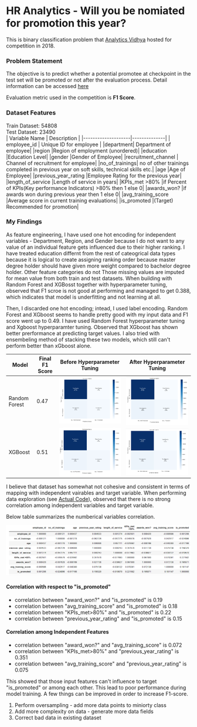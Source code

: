 # HR Analytics - Will you be nomiated for promotion this year?

This is binary classification problem that [Analytics Vidhya](https://datahack.analyticsvidhya.com/) hosted for competition in 2018.

### Problem Statement

The objective is to predict whether a potential promotee at checkpoint in the test set will be promoted or not after the evaluation process. Detail information can be accessed [here](https://datahack.analyticsvidhya.com/contest/wns-analytics-hackathon-2018-1/#ProblemStatement)

Evaluation metric used in the competition is <b>F1 Score</b>.

### Dataset Features
Train Dataset: 54808<br/>
Test Dataset: 23490
<br/>
|     Variable Name     |     Description     |
|--------------------|--------------|
|     employee_id     |     Unique ID for employee      |
|department|	Department of employee|
|region	|Region of employment (unordered)|
|education	|Education Level|
|gender	|Gender of Employee|
|recruitment_channel	| Channel of recruitment for employee|
|no_of_trainings|	no of other trainings completed in previous year on soft skills, technical skills etc.|
|age	|Age of Employee|
|previous_year_rating	|Employee Rating for the previous year|
|length_of_service	|Length of service in years|
|KPIs_met >80%	|if Percent of KPIs(Key performance Indicators) >80% then 1 else 0|
|awards_won?	|if awards won during previous year then 1 else 0|
|avg_training_score	|Average score in current training evaluations|
|is_promoted	|(Target) Recommended for promotion|

### My Findings
As feature engineering, I have used one hot encoding for independent variables - Department, Region, and Gender because I do not want to any value of an individual feature gets influenced due to their higher ranking. I have treated education differnt from the rest of cateogrical data types because it is logical to create assigning ranking order because master degree holder should have given more weight compared to bachelor degree holder. Other feature categories do not  Those missing values are imputed for mean value from both train and test datasets. When building with Random Forest and XGBosst together with hyperparameter tuning, observed that F1 scroe is not good at performing and managed to get 0.388, which indicates that model is underfitting and not learning at all. 

Then, I discarded one hot encoding; intead, I used label encoding. Random Forest and XGboost seems to handle pretty good with my input data and F1 score went up to 0.49. I have used Random Forest hyperparameter tuning and Xgboost hyperparamter tuning. Observed that XGboost has shown better prerformance at predicting target values. I also tried with ensembeling method of stacking these two models, which still can't perform better than xGboost alone. 

|     Model     | Final F1 Score |     Before Hyperparameter Tuning     | After Hyperparameter Tuning|
|-------------------|---------------|--------------|--------------------|
|Random Forest |0.47 | ![Random Forest](https://github.com/kyawkhaung/hr-promotion/blob/main/images/rf_cm.png)| ![Random Forest](https://github.com/kyawkhaung/hr-promotion/blob/main/images/rf_cm_hp.png)|
|XGBoost |0.51| ![Random Forest](https://github.com/kyawkhaung/hr-promotion/blob/main/images/xgb_cm.png) | ![Random Forest](https://github.com/kyawkhaung/hr-promotion/blob/main/images/xgb_cm_hp.png)|

I believe that dataset has somewhat not cohesive and consistent in terms of mapping with independent vairables and target variable. When performing data exploration (see [Actual Code](https://github.com/kyawkhaung/hr-promotion/blob/main/Data%20Exploration.ipynb)), observed that there is no strong correlation among independent variables and target variable.

Below table summarizes the numberical variables correlation.

![Correlation Table](https://github.com/kyawkhaung/hr-promotion/blob/main/correlation_table.png)
#### Correlation with respect to "is_promoted"
- correlation between "award_won?" and "is_promoted" is 0.19 <br/> 
- correlation between "avg_training_score" and "is_promoted" is 0.18<br/>
- correlation between "KPIs_met>80%" and "is_promoted" is 0.22<br/>
- correlation between "previous_year_rating" and "is_promoted" is 0.15<br/>

#### Correlation among Independent Features
- correlation between "award_won?" and "avg_training_score" is 0.072 <br/> 
- correlation between "KPIs_met>80%" and "previous_year_rating" is 0.351<br/>
- correlation between "avg_training_score" and "previous_year_rating" is 0.075<br/>

This showed that those input features can't influence to target "is_promoted" or among each other. This lead to poor performance during model training. A few things can be improved in order to increase F1-score. 
1. Perform oversampling - add more data points to miniorty class
2. Add more complexity on data - generate more data fields
3. Correct bad data in existing dataset
